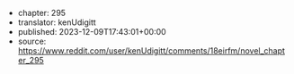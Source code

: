 - chapter: 295
- translator: kenUdigitt
- published: 2023-12-09T17:43:01+00:00
- source: https://www.reddit.com/user/kenUdigitt/comments/18eirfm/novel_chapter_295
